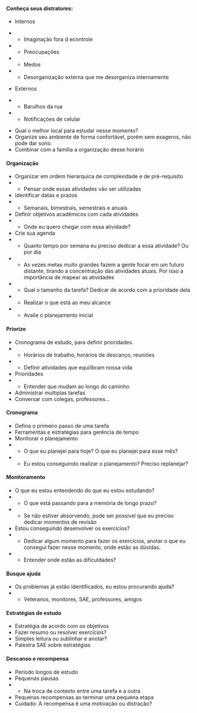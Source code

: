 #### Conheça seus distratores:

* Internos
* * Imaginação fora d econtrole
* * Preocupações
* * Medos
* * Desorganização externa que me desorganiza internamente

* Externos
* * Barulhos da rua
* * Notificações de celular

- Qual o melhor local para estudar nesse momento?
- Organize seu ambiente de forma confortável, porém sem exageros, não pode dar
  sono.
- Combinar com a família a organização desse horário

#### Organização

* Organizar em ordem hierarquica de complexidade e de pré-requisito
* * Pensar onde essas atividades vão ser utilizadas
* Identificar datas e prazos
* * Semanais, bimestrais, semestrais e anuais
* Definir objetivos acadêmicos com cada atividades
* * Onde eu quero chegar com essa atividade?
* Crie sua agenda
* * Quanto tempo por semana eu preciso dedicar a essa atividade? Ou por dia
* * As vezes metas muito grandes fazem a gente focar em um futuro distante,
    tirando a concentração das atividades atuais. Por isso a importância de
    mapear as atividades
* * Qual o tamanho da tarefa? Dedicar de acordo com a prioridade dela
* * Realizar o que está ao meu alcance
* * Avalie o planejamento inicial

#### Priorize

* Cronograma de estudo, para definir prioridades.
* * Horários de trabalho, horários de descanço, reuniões
* * Definir atividades que equilibram nossa vida
* Prioridades
* * Entender que mudam ao longo do caminho
* Administrar multiplas tarefas
* Conversar com colegas, professores...

#### Cronograma

* Defina o primeiro passo de uma tarefa
* Ferramentas e estratégias para gerência de tempo
* Monitorar o planejamento
* * O que eu planejei para hoje? O que eu planejei para esse mês?
* * Eu estou conseguindo realizar o planejamento? Preciso replanejar?

#### Monitoramento

* O que eu estou entendendo do que eu estou estudando?
* * O que está passando para a memória de longo prazo?
* * Se não estiver absorvendo, pode ser possível que eu preciso dedicar momentos
    de revisão
* Estou conseguindo desenvolver os exercícios?
* * Dedicar algum momento para fazer os exercícios, anotar o que eu consegui
    fazer nesse momento, onde estão as dúvidas.
* * Entender onde estão as dificuldades?

#### Busque ajuda

* Os problemas já estão identificados, eu estou procurando ajuda?
* * Veteranos, monitores, SAE, professores, amigos

#### Estratégias de estudo

* Estratégia de acordo com os objetivos
* Fazer resumo ou resolver exercícios?
* Simples leitura ou sublinhar e anotar?
* Palestra SAE sobre estratégias

#### Descanso e recompensa

* Período longos de estudo
* Pequenas pausas
* * Na troca de contexto entre uma tarefa e a outra
* Pequenas recompensas ao terminar uma pequena etapa
* Cuidado: A recompensa é uma motivação ou distração?

